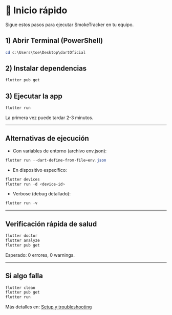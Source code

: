 # 🚀 Inicio rápido

Sigue estos pasos para ejecutar SmokeTracker en tu equipo.

## 1) Abrir Terminal (PowerShell)

```powershell
cd c:\Users\toe\Desktop\dartOficial
```

## 2) Instalar dependencias

```powershell
flutter pub get
```

## 3) Ejecutar la app

```powershell
flutter run
```

La primera vez puede tardar 2-3 minutos.

---

## Alternativas de ejecución

- Con variables de entorno (archivo env.json):

```powershell
flutter run --dart-define-from-file=env.json
```

- En dispositivo específico:

```powershell
flutter devices
flutter run -d <device-id>
```

- Verbose (debug detallado):

```powershell
flutter run -v
```

---

## Verificación rápida de salud

```powershell
flutter doctor
flutter analyze
flutter pub get
```

Esperado: 0 errores, 0 warnings.

---

## Si algo falla

```powershell
flutter clean
flutter pub get
flutter run
```

Más detalles en: [Setup y troubleshooting](./setup-troubleshooting.md)
